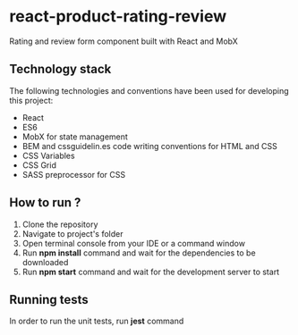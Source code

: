 # react-product-rating-review

Rating and review form component built with React and MobX

## Technology stack

The following technologies and conventions have been used for developing this project:

* React
* ES6
* MobX for state management
* BEM and cssguidelin.es code writing conventions for HTML and CSS
* CSS Variables
* CSS Grid
* SASS preprocessor for CSS

## How to run ?

1.  Clone the repository
2.  Navigate to project's folder
3.  Open terminal console from your IDE or a command window
4.  Run **npm install** command and wait for the dependencies to be downloaded
5.  Run **npm start** command and wait for the development server to start

## Running tests

In order to run the unit tests, run **jest** command
